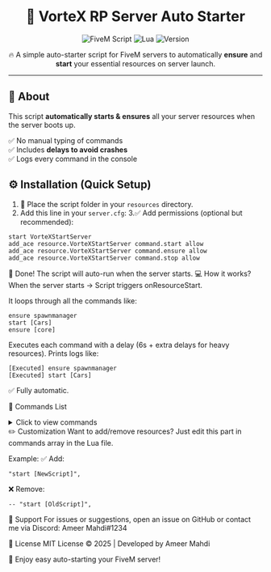 <h1 align="center">🚀 VorteX RP Server Auto Starter</h1>

<p align="center">
  <img src="https://img.shields.io/badge/FiveM-Script-blue?style=for-the-badge" alt="FiveM Script">
  <img src="https://img.shields.io/badge/Language-Lua-yellow?style=for-the-badge" alt="Lua">
  <img src="https://img.shields.io/badge/Version-1.0-green?style=for-the-badge" alt="Version">
</p>

<p align="center">
  🔥 A simple auto-starter script for FiveM servers to automatically <b>ensure</b> and <b>start</b> your essential resources on server launch.
</p>

---

## 📂 About

This script **automatically starts & ensures** all your server resources when the server boots up.

✅ No manual typing of commands  
✅ Includes **delays to avoid crashes**  
✅ Logs every command in the console  


## ⚙️ Installation (Quick Setup)

1. 📝 Place the script folder in your `resources` directory.
2. Add this line in your `server.cfg`:
3.✅ Add permissions (optional but recommended):
```
start VorteXStartServer
add_ace resource.VorteXStartServer command.start allow
add_ace resource.VorteXStartServer command.ensure allow
add_ace resource.VorteXStartServer command.stop allow
```
🎉 Done! The script will auto-run when the server starts.
💻 How it works?
When the server starts → Script triggers onResourceStart.

It loops through all the commands like:

```
ensure spawnmanager
start [Cars]
ensure [core]
```
Executes each command with a delay (6s + extra delays for heavy resources).
Prints logs like:

```
[Executed] ensure spawnmanager
[Executed] start [Cars]
```
✅ Fully automatic.

📜 Commands List
<details> <summary>Click to view commands</summary>
```
local commands = {
  "ensure spawnmanager",
  "ensure hardcap",
  "ensure bob74_ipl",
}
```
</details>
✏️ Customization
Want to add/remove resources?
Just edit this part in commands array in the Lua file.

Example:
✅ Add:
```
"start [NewScript]",
```
❌ Remove:
```
-- "start [OldScript]",
```
💬 Support
For issues or suggestions, open an issue on GitHub or contact me via Discord: Ameer Mahdi#1234

📄 License
MIT License © 2025 | Developed by Ameer Mahdi

🎉 Enjoy easy auto-starting your FiveM server!
